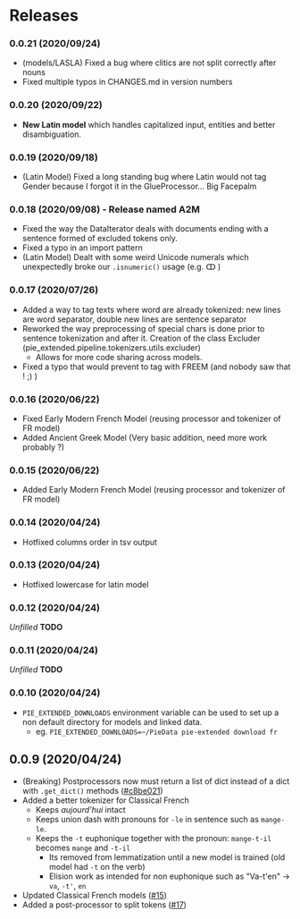 # Releases

### 0.0.21 (2020/09/24) 

- (models/LASLA) Fixed a bug where clitics are not split correctly after nouns
- Fixed multiple typos in CHANGES.md in version numbers

### 0.0.20 (2020/09/22)

- **New Latin model** which handles capitalized input, entities and better disambiguation.

### 0.0.19 (2020/09/18)

- (Latin Model) Fixed a long standing bug where Latin would not tag Gender because I forgot it in the GlueProcessor... Big Facepalm

### 0.0.18 (2020/09/08) - Release named A2M

- Fixed the way the DataIterator deals with documents ending with a sentence formed of excluded tokens only.
- Fixed a typo in an import pattern
- (Latin Model) Dealt with some weird Unicode numerals which unexpectedly broke our `.isnumeric()` usage (e.g. ↀ )

### 0.0.17 (2020/07/26)

- Added a way to tag texts where word are already tokenized: new lines are word separator, 
double new lines are sentence separator
- Reworked the way preprocessing of special chars is done prior to sentence tokenization and after it. 
Creation of the class Excluder (pie_extended.pipeline.tokenizers.utils.excluder)
    - Allows for more code sharing across models.
- Fixed a typo that would prevent to tag with FREEM (and nobody saw that ! ;) )

### 0.0.16 (2020/06/22)

- Fixed Early Modern French Model (reusing processor and tokenizer of FR model)
- Added Ancient Greek Model (Very basic addition, need more work probably ?)

### 0.0.15 (2020/06/22)

- Added Early Modern French Model (reusing processor and tokenizer of FR model)

### 0.0.14 (2020/04/24)

- Hotfixed columns order in tsv output

### 0.0.13 (2020/04/24)

- Hotfixed lowercase for latin model

### 0.0.12 (2020/04/24)

*Unfilled* **TODO**

### 0.0.11 (2020/04/24)

*Unfilled* **TODO**

### 0.0.10 (2020/04/24)

- `PIE_EXTENDED_DOWNLOADS` environment variable can be used to set up a non default directory for models and linked data.
    - eg. `PIE_EXTENDED_DOWNLOADS=~/PieData pie-extended download fr`

## 0.0.9 (2020/04/24)

- (Breaking) Postprocessors now must return a list of dict instead of a dict with `.get_dict()` methods ([#c8be021](https://github.com/hipster-philology/nlp-pie-taggers/commit/c8be021fc1d253da84f01445ed5a99af7fa2ad2b))
- Added a better tokenizer for Classical French
    - Keeps *aujourd'hui* intact
    - Keeps union dash with pronouns for `-le` in sentence such as `mange-le`.
    - Keeps the `-t` euphonique together with the pronoun: `mange-t-il` becomes `mange` and `-t-il`
        - Its removed from lemmatization until a new model is trained (old model had `-t` on the verb)
        - Elision work as intended for non euphonique such as "Va-t'en" -> `va`, `-t'`, `en`
- Updated Classical French models ([#15](https://github.com/hipster-philology/nlp-pie-taggers/pull/15))
- Added a post-processor to split tokens ([#17](https://github.com/hipster-philology/nlp-pie-taggers/pull/17))

